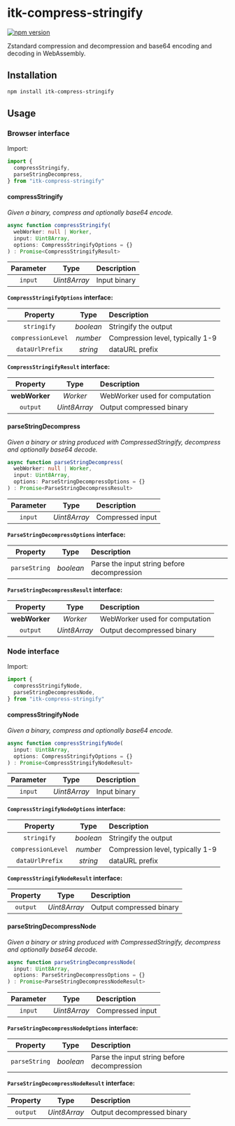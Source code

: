 # itk-compress-stringify

[![npm version](https://badge.fury.io/js/itk-compress-stringify.svg)](https://www.npmjs.com/package/itk-compress-stringify)

Zstandard compression and decompression and base64 encoding and decoding in WebAssembly.

## Installation

```sh
npm install itk-compress-stringify
```

## Usage

### Browser interface

Import:

```js
import {
  compressStringify,
  parseStringDecompress,
} from "itk-compress-stringify"
```

#### compressStringify

*Given a binary, compress and optionally base64 encode.*

```ts
async function compressStringify(
  webWorker: null | Worker,
  input: Uint8Array,
  options: CompressStringifyOptions = {}
) : Promise<CompressStringifyResult>
```

| Parameter |     Type     | Description  |
| :-------: | :----------: | :----------- |
|  `input`  | *Uint8Array* | Input binary |

**`CompressStringifyOptions` interface:**

|      Property      |    Type   | Description                      |
| :----------------: | :-------: | :------------------------------- |
|     `stringify`    | *boolean* | Stringify the output             |
| `compressionLevel` |  *number* | Compression level, typically 1-9 |
|   `dataUrlPrefix`  |  *string* | dataURL prefix                   |

**`CompressStringifyResult` interface:**

|    Property   |     Type     | Description                    |
| :-----------: | :----------: | :----------------------------- |
| **webWorker** |   *Worker*   | WebWorker used for computation |
|    `output`   | *Uint8Array* | Output compressed binary       |

#### parseStringDecompress

*Given a binary or string produced with CompressedStringify, decompress and optionally base64 decode.*

```ts
async function parseStringDecompress(
  webWorker: null | Worker,
  input: Uint8Array,
  options: ParseStringDecompressOptions = {}
) : Promise<ParseStringDecompressResult>
```

| Parameter |     Type     | Description      |
| :-------: | :----------: | :--------------- |
|  `input`  | *Uint8Array* | Compressed input |

**`ParseStringDecompressOptions` interface:**

|    Property   |    Type   | Description                                 |
| :-----------: | :-------: | :------------------------------------------ |
| `parseString` | *boolean* | Parse the input string before decompression |

**`ParseStringDecompressResult` interface:**

|    Property   |     Type     | Description                    |
| :-----------: | :----------: | :----------------------------- |
| **webWorker** |   *Worker*   | WebWorker used for computation |
|    `output`   | *Uint8Array* | Output decompressed binary     |

### Node interface

Import:

```js
import {
  compressStringifyNode,
  parseStringDecompressNode,
} from "itk-compress-stringify"
```

#### compressStringifyNode

*Given a binary, compress and optionally base64 encode.*

```ts
async function compressStringifyNode(
  input: Uint8Array,
  options: CompressStringifyOptions = {}
) : Promise<CompressStringifyNodeResult>
```

| Parameter |     Type     | Description  |
| :-------: | :----------: | :----------- |
|  `input`  | *Uint8Array* | Input binary |

**`CompressStringifyNodeOptions` interface:**

|      Property      |    Type   | Description                      |
| :----------------: | :-------: | :------------------------------- |
|     `stringify`    | *boolean* | Stringify the output             |
| `compressionLevel` |  *number* | Compression level, typically 1-9 |
|   `dataUrlPrefix`  |  *string* | dataURL prefix                   |

**`CompressStringifyNodeResult` interface:**

| Property |     Type     | Description              |
| :------: | :----------: | :----------------------- |
| `output` | *Uint8Array* | Output compressed binary |

#### parseStringDecompressNode

*Given a binary or string produced with CompressedStringify, decompress and optionally base64 decode.*

```ts
async function parseStringDecompressNode(
  input: Uint8Array,
  options: ParseStringDecompressOptions = {}
) : Promise<ParseStringDecompressNodeResult>
```

| Parameter |     Type     | Description      |
| :-------: | :----------: | :--------------- |
|  `input`  | *Uint8Array* | Compressed input |

**`ParseStringDecompressNodeOptions` interface:**

|    Property   |    Type   | Description                                 |
| :-----------: | :-------: | :------------------------------------------ |
| `parseString` | *boolean* | Parse the input string before decompression |

**`ParseStringDecompressNodeResult` interface:**

| Property |     Type     | Description                |
| :------: | :----------: | :------------------------- |
| `output` | *Uint8Array* | Output decompressed binary |
